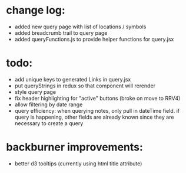 # change log:
- added new query page with list of locations / symbols
- added breadcrumb trail to query page
- added queryFunctions.js to provide helper functions for query.jsx


# todo:
- add unique keys to generated Links in query.jsx
- put queryStrings in redux so that component will rerender
- style query page
- fix header highlighting for "active" buttons (broke on move to RRV4)
- allow filtering by date range 
- query efficiency: when querying notes, only pull in dateTime field. if query is happening, other fields are already known since they are necessary to create a query


# backburner improvements:
- better d3 tooltips (currently using html title attribute)